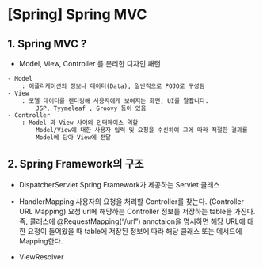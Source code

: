 # [Spring] Spring MVC

## 1. Spring MVC ?

- Model, View, Controller 를 분리한 디자인 패턴

```html
- Model 
	: 어플리케이션의 정보나 데이터(Data), 일반적으로 POJO로 구성됨
- View 
	: 모델 데이터를 렌더링해 사용자에게 보여지는 화면, UI를 말합니다. 
		JSP, Tyymeleaf , Groovy 등이 있음
- Controller 
	: Model 과 View 사이의 인터페이스 역할
		Model/View에 대한 사용자 입력 및 요청을 수신하여 그에 따라 적절한 결과를 
		Model에 담아 View에 전달
```

## 2. Spring Framework의 구조

- DispatcherServlet
Spring Framework가 제공하는 Servlet 클래스
    
    
- HandlerMapping
사용자의 요청을 처리할 Controller를 찾는다. (Controller URL Mapping)
요청 url에 해당하는 Controller 정보를 저장하는 table을 가진다.
즉, 클래스에 @RequestMapping(“/url”) annotaion을 명시하면 해당 URL에 대한 요청이 들어왔을 때 table에 저장된 정보에 따라 해당 클래스 또는 메서드에 Mapping한다.
- ViewResolver